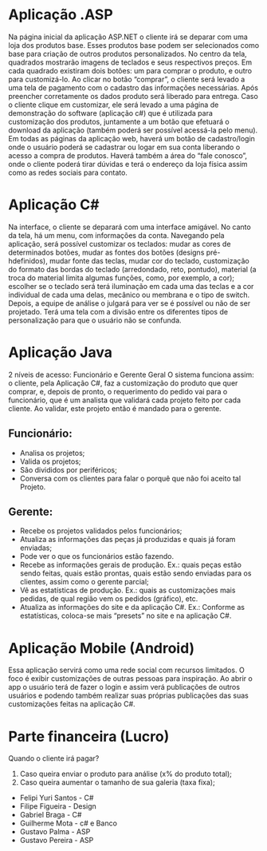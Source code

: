 # Aplicação .ASP

Na página inicial da aplicação ASP.NET o cliente irá se deparar com uma loja dos produtos base. Esses produtos base podem ser selecionados como base para criação de outros produtos personalizados. No centro da tela, quadrados mostrarão imagens de teclados e seus respectivos preços. Em cada quadrado existiram dois botões: um para comprar o produto, e outro para customizá-lo. Ao clicar no botão “comprar”, o cliente será levado a uma tela de pagamento com o cadastro das informações necessárias. Após preencher corretamente os dados produto será liberado para entrega.
Caso o cliente clique em customizar, ele será levado a uma página de demonstração do software (aplicação c#) que é utilizada para customização dos produtos, juntamente a um botão que efetuará o download da aplicação (também poderá ser possível acessá-la pelo menu).
Em todas as páginas da aplicação web, haverá um botão de cadastro/login onde o usuário poderá se cadastrar ou logar em sua conta liberando o acesso a compra de produtos. 
Haverá também a área do “fale conosco”, onde o cliente poderá tirar dúvidas e terá o endereço da loja física assim como as redes sociais para contato.

# Aplicação C#
Na interface, o cliente se deparará com uma interface amigável. No canto da tela, há um menu, com informações da conta. Navegando pela aplicação, será possível customizar os teclados: mudar as cores de determinados botões, mudar as fontes dos botões (designs pré-hdefinidos), mudar fonte das teclas, mudar cor do teclado, customização do formato das bordas do teclado (arredondado, reto, pontudo), material (a troca do material limita algumas funções, como, por exemplo, a cor); escolher se o teclado será terá iluminação em cada uma das teclas e a cor individual de cada uma delas, mecânico ou membrana e o tipo de switch. Depois, a equipe de análise o julgará para ver se é possível ou não de ser projetado.
Terá uma tela com a divisão entre os diferentes tipos de personalização para que o usuário não se confunda.

# Aplicação Java

2 níveis de acesso: Funcionário e Gerente Geral 
O sistema funciona assim: o cliente, pela Aplicação C#, faz a customização do produto que quer comprar, e, depois de pronto, o requerimento do pedido vai para o funcionário, que é um analista que validará cada projeto feito por cada cliente. Ao validar, este projeto então é mandado para o gerente.

## Funcionário: 
-	Analisa os projetos;
-	Valida os projetos;
-	São divididos por periféricos;
-	Conversa com os clientes para falar o porquê que não foi aceito tal Projeto.

## Gerente:
-	Recebe os projetos validados pelos funcionários;
-	Atualiza as informações das peças já produzidas e quais já foram enviadas;
-	Pode ver o que os funcionários estão fazendo.
-	Recebe as informações gerais de produção. Ex.: quais peças estão sendo feitas, quais estão prontas, quais estão sendo enviadas para os   clientes, assim como o gerente parcial;
-	Vê as estatísticas de produção. Ex.: quais as customizações mais pedidas, de qual região vem os pedidos (gráfico), etc.
-	Atualiza as informações do site e da aplicação C#. Ex.: Conforme as estatísticas, coloca-se mais “presets” no site e na aplicação C#.


# Aplicação Mobile (Android)

Essa aplicação servirá como uma rede social com recursos limitados. O foco é exibir customizações de outras pessoas para inspiração. Ao abrir o app o usuário terá de fazer o login e assim verá publicações de outros usuários e podendo também realizar suas próprias publicações das suas customizações feitas na aplicação C#.


# Parte financeira (Lucro)
Quando o cliente irá pagar?
1. Caso queira enviar o produto para análise (x% do produto total);
2. Caso queira aumentar o tamanho de sua galeria (taxa fixa);

- Felipi Yuri Santos - C#
- Filipe Figueira - Design
- Gabriel Braga - C#
- Guilherme Mota - c# e Banco
- Gustavo Palma - ASP
- Gustavo Pereira - ASP

